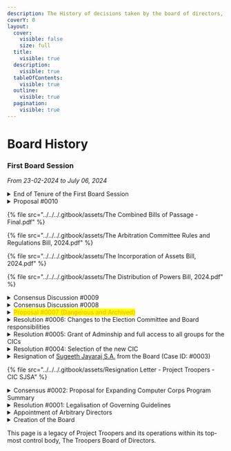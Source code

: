 ```yaml
---
description: The History of decisions taken by the board of directors, and related events.
coverY: 0
layout:
  cover:
    visible: false
    size: full
  title:
    visible: true
  description:
    visible: true
  tableOfContents:
    visible: true
  outline:
    visible: true
  pagination:
    visible: true
---
```


# Board History

### First Board Session

_From 23-02-2024 to July 06, 2024_



<details>

<summary>End of Tenure of the First Board Session</summary>

_July 06, 2024_

The board has been declared as dissolved, except for the purposes of [#proposal-0010](board-history.md#proposal-0010 "mention") and urgent matters regarding immediate supervision; by the Election Committee in light of the next election to the Board.

When the board has dissolved, it means that the directors and CIC(s) also subsequently automatically turn into caretakers as it indicates their end of tenure. The caretaker directors do not have power to enact or propose any new legislation unless it is decided to be absolutely necessary and detrimental to the operations of the project. The caretaker directors can participate in elections, as they are no longer officially directors. The caretaker directors and CICs, however, will lose all of their powers at the moment when the new board swears into office.

</details>

<details>

<summary>Proposal #0010</summary>

_This proposal is a huge proposal, introduced part-by-part over the course of a week by Sugeeth Jayaraj S.A. (liaison to the Board from the Election Committee). It was subsequently ignored and then reintroduced as a combined proposal._

_**This proposal can also be referred to as "the Combined Bills of Passage" proposal.**_

**Objective:** To complete the initial framework of Project Troopers by introducing legislation on aspects that were not addressed by the Legal Stature.&#x20;

**Bills drafted and introduced (in shorthand form):** The DOPA, The IOFA, The TACRR, and its amendments during the May 31, 2024 to June 7, 2024. Later, the bills were re-introduced as "the Combined Bills of Passage" package. Documents have been attached below.

**The Final Version of the package, with amendments and t**he other draft proposals have been attached below:-

**Timeframe:** From May 31, 2024 to present.

#### The Summary of the proposal has been given below:-

1. **Arbitration Committee Rules and Regulations, 2024 (TACRR 2024)**

* Purpose: Establishes the Project Troopers Arbitration Committee (PTAC) to resolve disputes and enforce policies3
* Composition: Consists of 5 to 9 members with specific eligibility and appointment criteria.
* Procedures: Outlines the process for case submission, review, hearings, and decisions.

2. **Distribution of Powers Bill, 2024 (DOPA 2024)**

* Power Distribution: Details the separation of powers within Project Troopers.
* CIC Role: Defines the Collaborator In-Charge’s responsibilities and limitations.
* JPR Bodies: Describes the autonomy and accountability of the JPR bodies (ArbCom, Election Committee, Board). Creation of the Office of IT, Office of Legal Consult
* Unified Impeachment Protocol: To impeach a person in power if they violate their posts and duties.
* Protection of Acts: Introduces a general scheme for protecting all acts under different classifications.
* Crisis Protocol: If any of the most important bodies of the project are not functioning, due procedures to follow.
* Small other rules have also been mentioned, read the document for the full details.

3. **Incorporation of Foreign Assets Bill, 2024 (IoFA 2024)**

* Asset Incorporation: Governs the acquisition of foreign assets by Project Troopers.
* Dealing Protocol: Establishes procedures for negotiating and finalizing asset deals.
* Naturalization Protocol: Details the process for integrating new assets into Project Troopers.

Voting results have not yet been declared for this proposal.

**Note Points:-**

* The TACRR was introduced as a part of this proposal as the body has not become functional as of that date. The Board is using its provisional powers to enact binding legislation on the Arbitration Committee until it is able to conduct an official internal vote on the matter.

</details>

{% file src="../../../.gitbook/assets/The Combined Bills of Passage - Final.pdf" %}

{% file src="../../../.gitbook/assets/The Arbitration Committee Rules and Regulations Bill, 2024.pdf" %}

{% file src="../../../.gitbook/assets/The Incorporation of Assets Bill, 2024.pdf" %}

{% file src="../../../.gitbook/assets/The Distribution of Powers Bill, 2024.pdf" %}

<details>

<summary>Consensus Discussion #0009</summary>

_May 30, 2024_

**Objective**: To discuss about the TECRR legislation put forward by the Election Committee due to moral limitations. The TECCR was put up in the board forum for consensus review as the election committee was down to one member, and thus felt that it was unable to make proper unbiased decisions.

_"This was performed as a friendly gesture and should not be taken as the precedent for future actions."_ - Sugeeth Jayaraj S.A., the first head of the Election Committee

_Requested by the head of the election committee Sugeeth Jayaraj. The exact request has been posted below:_

_"Hello board, I'm initiating a new consensus for your consideration, as the Election Committee is down to one member and thus it would not be democratic if I approve my own bill. Hope you guys would be kind enough to review this bill."_

**Consensus formulated:** The consensus was that there were no objections brought against the bill.

**Consequence: The TECRR** was brought into effect by the Head of the Election Committee Sugeeth Jayaraj S.A.

</details>

<details>

<summary>Consensus Discussion #0008</summary>

_May 04, 2024_

**Objective**: To discuss about the feasibility and the structural changes needed to assign people to take care of particular regiments and divisions of Project Troopers.

_Raised by Co-CIC Deepan Sai._

**Consensus formulated (as put forth by Deepan Sai, abridged here for better understanding):-**

1. There will be a head of each regiment elected by the directors.
2. People in the regiment will take turns each week to send homework and test details.&#x20;
3. Everyone can express their opinion to the head of the regiment if they feel a need for change.&#x20;
4. Groups other than the First Brigadier Regiment will be under heavy supervision or will be removed from the hub.

_There were no objections to the above concensus._

</details>

<details>

<summary><mark style="color:orange;">Proposal #0007 (Dangerous and Archived)</mark></summary>

_April 29, 2024_

_This is a proposal that aims to change the basic essence of the Legal stature. It will follow the voting procedures enshrined in the legal stature (Version 1)._

_Raised by Co-CIC Deepan Sai._

Laws shall be reframed and simplified involving no legal actions or requirements- law shall only guide the members of the group.

This vote was not able to continue due to it being ignored by the Board. Some votes were cast, but they were not enough to exceed the required threshold. This proposal has been archived.

**Vote results: 2-nil-nil-3-nil**\
_Vote results are in the for-against-neutral-abstained-reclused format._\
_**Timeframe**: No Timeframe was agreed upon or put forth by the co-CICs._

**Approvers**: K.S. Harshavardhan, Deepan, \
**Detractors**: _None_\
**Neutral:** _None_\
**Abstained**: Nithin, Faheema, Eric\
**Reclused**: _None_

</details>

<details>

<summary>Resolution #0006: Changes to the Election Committee and Board responsibilities</summary>

_April 28, 2024_

A resolution was passed that includes the following points:

* To allow a member from the election committee to stay as a liaison between the board and election committee. This will invariably mean that they will have to be part of this group, but they won't be a director. They would somewhat close to an advisor, who can request or initiate proposal in the group, but can't vote on them.
* To extend the timeframe to conduct the election for the next replacement director and put the responsibility of conducting the election on the election committee instead of Sugeeth, the caretaker CIC (as his caretaker period will end today night at 11:59 PM)
* To give the election committee the power to appoint any member of Project Troopers to itself (and invariably make them as administrators).
* To allow the election committee head to have admin access to all the groups and works of Project Troopers.
* To give each director a responsibility to maintain over a particular section of the Project Trooper operations on decisions that does not need Board approval, pertaining to that particular section. (Eg: Class 12 operations, Hub educational operations, Legal operations etc)
* To define the option of 'recluse' as (I) automatic, when the involvement of a director in voting is controversial or is about a case which is about them or if they are an outgoing director (II) manual, as decided by the board
* To initiate an internal consensus (discussion) about the feasibility of giving the directors a particular tenure to serve in, and to put forth laws that would allow only 1/3rd of the board members' tenure to expire at any given point in time, with reasonable exceptions.

**Vote results: 3-1-0-1-1**\
_Vote results are in the for-against-neutral-abstained-reclused format._\
_**Timeframe**: By April 28, 2024 at 6:00 PM, as one of the points in this proposal need immediate attention... which was extended for one more day._

**Approvers**: K.S. Harshavardhan, Deepan, Faheema\
**Detractors**: Eric\
**Neutral:** _None_\
**Abstained**: Nithin\
**Reclused**: Sugeeth (since he was only a caretaker director)

</details>

<details>

<summary>Resolution #0005: Grant of Adminship and full access to all groups for the CICs</summary>

_April 23, 2024._

A resolution to grant a request made by the upcoming CIC "K.S. Harshavardhan". The resolution was to allow the CIC(s) to have administrator access to all regiments and groups of Project Troopers. It was passed, with the following results.

**Vote results: 2-0-1-3-1**\
_Vote results are in the for-against-neutral-abstained-reclused format._\
_**Time Frame**: From 23-04-2024 05:21 PM to 24-04-2024 06:21 PM (25 hours -> new, extended from original timeframe due to low vote count)_

**Approvers**: K.S. Harshavardhan, Deepan\
**Detractors**: _None_\
**Neutral:** Nithin\
**Abstained**: Eric, Faheema\
**Reclused**: Sugeeth (since he was only a caretaker director)

</details>

<details>

<summary>Resolution #0004: Selection of the new CIC</summary>

_April 22, 2024._

A resolution to officialise the result of an internal election to choose a new CIC(s) to lead the board after Sugeeth completely stepped down on April 28, 2024 was passed. The elected candidates also accepted to be the Collaborators-In-Charge of Project Troopers.

**Vote results: 5-0-0-1**\
_Vote results are in the candidate 1 - candidate 2 - abstained - reclused format._\
_**Time Frame**: From 22-04-2024 05:08 PM to the end of the same day_

**Voted for Deepan and Harshavardhan as Co-Candidate(s) ID 1** : Deepan, Nithin, Harshavardhan, Faheema, Eric\
**Voted for Eric (Candidate ID 2): \_None**\_

**Detractors**: _None_\
_A_**bstained:** _None_\
**Reclused**: Sugeeth (since he was only a caretaker director)

</details>

<details>

<summary>Resignation of <a data-mention href="https://app.gitbook.com/u/9Om3tUS42vUVpNcq3eN15t09EZU2">Sugeeth Jayaraj S.A.</a> from the Board (Case ID: #0003)</summary>

* **Resignation**: Sugeeth Jayaraj stepped down from his roles as a director and as CIC of Project Troopers, on April 19, 2024.
* **Gratitude and Ongoing Membership**: Sugeeth thanked everyone for their teamwork and looked forward to staying on with Project Troopers.
* **Importance of Integrity**: He stressed keeping the project honest and urged the completion of official rules.
* **Administrative Duties**: Even after resigning, Sugeeth will manage the digital assets of Project Troopers as an admin, whose main aim is to do ownership operations under the oversight of the board.
* **Temporary Leadership**: He will act as a temporary/caretaker CIC and director until 28th April, 2024; after which any newly elected CIC(s) would take charge.

Attached the resignation file below.

/

</details>

{% file src="../../../.gitbook/assets/Resignation Letter - Project Troopers - CIC SJSA" %}

<details>

<summary>Consensus #0002: Proposal for Expanding Computer Corps Program Summary</summary>

A student, recommended by a friend of Aakash, has expressed interest in joining the exclusive Computer Corps. The current structure limits participation to students from our school.

#### Considerations

1. **Inclusivity vs. Exclusivity**: Balancing the program's exclusiveness with potential benefits of inclusivity.
2. **Resource Allocation**: Assessing if expansion could strain resources or diminish the quality of the program.
3. **Precedent Setting**: Deciding whether this case sets a precedent for future admissions from outside the current internal setup.

#### Recommendations

1. **Expand Internally**: Allow the interested student to join the current Computer Corps, evaluating the impact on the group dynamics and resources.
2. **Create a New Group**: Alternatively, establish a separate computer group for external participants, maintaining the exclusiveness of the original Corps but fostering outreach and inclusivity.

#### Decision Requested

The Board of Directors was kindly asked to deliberate on the mentioned recommendations and make a decision regarding the most suitable approach for the inclusion of the student and potential future external candidates.

#### Discussion

1. **Eric**: Suggested that the person may join the existing group and remaining silent.
2. **Deepan**: Advocated for a separate group, highlighting:
   1. Irrelevance of class-related updates for some members
   2. The possibility of sharing targeted resources
   3. Easier access to study materials for all
   4. Enhanced privacy
3. **Harshavardhan**: Supported the creation a separate group to maintain privacy and relevance for school members.

**Formulated Consensus**: Allow them to participate in the computer science division as a new group.

</details>

<details>

<summary>Resolution #0001: Legalisation of Governing Guidelines</summary>

A resolution to bring the original governing guidelines along with the Legal Stature into force was passed by the board.

**Vote results: 2-1-3**\
_Vote results are in the for-against-abstained format._\
_**Time Frame**: From 08-04-2024 06:15 PM to 09-04-2024 06:15 PM (24 hours)_

**Approvers**: [Sugeeth Jayaraj S.A.](https://app.gitbook.com/u/9Om3tUS42vUVpNcq3eN15t09EZU2 "mention"), Nithin\
**Detractors**: K.S. Harshavardhan\
**Abstained**: Eric, Deepan, Faheema

</details>

<details>

<summary>Appointment of Arbitrary Directors</summary>

The first set of directors were appointed to the board over the course of 2 months. The appointed directors were Sugeeth Jayaraj S.A. (virtue as creator and then-head of the Project), Nithin, K.S. Harshavardhan, Eric, Deepan, Faheema.

</details>

<details>

<summary>Creation of the Board</summary>

The board was created by a general vote held among the members of Project Troopers. It came into existence on 23-02-2024.

</details>

This page is a legacy of Project Troopers and its operations within its top-most control body, The Troopers Board of Directors.
